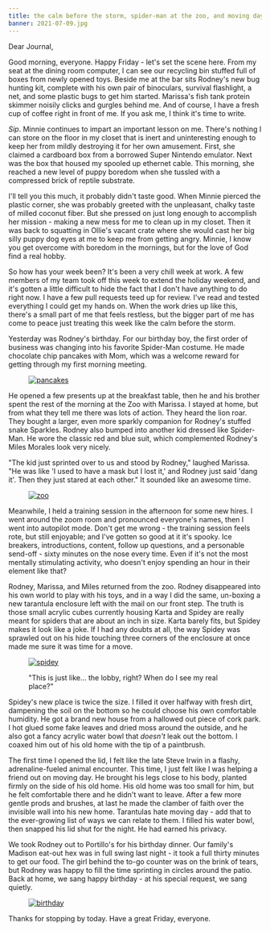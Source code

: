 ```yaml
---
title: the calm before the storm, spider-man at the zoo, and moving day
banner: 2021-07-09.jpg
---
```


Dear Journal,

Good morning, everyone.  Happy Friday - let's set the scene here.
From my seat at the dining room computer, I can see our recycling bin
stuffed full of boxes from newly opened toys.  Beside me at the bar
sits Rodney's new bug hunting kit, complete with his own pair of
binoculars, survival flashlight, a net, and some plastic bugs to get
him started.  Marissa's fish tank protein skimmer noisily clicks and
gurgles behind me.  And of course, I have a fresh cup of coffee right
in front of me.  If you ask me, I think it's time to write.

_Sip_.  Minnie continues to impart an important lesson on me.  There's
nothing I can store on the floor in my closet that is inert and
uninteresting enough to keep her from mildly destroying it for her own
amusement.  First, she claimed a cardboard box from a borrowed Super
Nintendo emulator.  Next was the box that housed my spooled up
ethernet cable.  This morning, she reached a new level of puppy
boredom when she tussled with a compressed brick of reptile substrate.

I'll tell you this much, it probably didn't taste good.  When Minnie
pierced the plastic corner, she was probably greeted with the
unpleasant, chalky taste of milled coconut fiber.  But she pressed on
just long enough to accomplish her mission - making a new mess for me
to clean up in my closet.  Then it was back to squatting in Ollie's
vacant crate where she would cast her big silly puppy dog eyes at me
to keep me from getting angry.  Minnie, I know you get overcome with
boredom in the mornings, but for the love of God find a real hobby.

So how has your week been?  It's been a very chill week at work.  A
few members of my team took off this week to extend the holiday
weekend, and it's gotten a little difficult to hide the fact that I
don't have anything to do right now.  I have a few pull requests teed
up for review.  I've read and tested everything I could get my hands
on.  When the work dries up like this, there's a small part of me that
feels restless, but the bigger part of me has come to peace just
treating this week like the calm before the storm.

Yesterday was Rodney's birthday.  For our birthday boy, the first
order of business was changing into his favorite Spider-Man costume.
He made chocolate chip pancakes with Mom, which was a welcome reward
for getting through my first morning meeting.

<figure>
  <a href="/images/2021-07-09-pancakes.jpg">
    <img alt="pancakes" src="/images/2021-07-09-pancakes.jpg"/>
  </a>
</figure>

He opened a few presents up at the breakfast table, then he and his
brother spent the rest of the morning at the Zoo with Marissa.  I
stayed at home, but from what they tell me there was lots of action.
They heard the lion roar.  They bought a larger, even more sparkly
companion for Rodney's stuffed snake Sparkles.  Rodney also bumped
into another kid dressed like Spider-Man.  He wore the classic red and
blue suit, which complemented Rodney's Miles Morales look very nicely.

"The kid just sprinted over to us and stood by Rodney," laughed
Marissa.  "He was like 'I used to have a mask but I lost it,' and
Rodney just said 'dang it'.  Then they just stared at each other."  It
sounded like an awesome time.

<figure>
  <a href="/images/2021-07-09-zoo.jpg">
    <img alt="zoo" src="/images/2021-07-09-zoo.jpg"/>
  </a>
</figure>

Meanwhile, I held a training session in the afternoon for some new
hires.  I went around the zoom room and pronounced everyone's names,
then I went into autopilot mode.  Don't get me wrong - the training
session feels rote, but still enjoyable; and I've gotten so good at it
it's spooky.  Ice breakers, introductions, content, follow up
questions, and a personable send-off - sixty minutes on the nose every
time.  Even if it's not the most mentally stimulating activity, who
doesn't enjoy spending an hour in their element like that?

Rodney, Marissa, and Miles returned from the zoo.  Rodney disappeared
into his own world to play with his toys, and in a way I did the same,
un-boxing a new tarantula enclosure left with the mail on our front
step.  The truth is those small acrylic cubes currently housing Karta
and Spidey are really meant for spiders that are about an inch in
size.  Karta barely fits, but Spidey makes it look like a joke.  If I
had any doubts at all, the way Spidey was sprawled out on his hide
touching three corners of the enclosure at once made me sure it was
time for a move.

<figure>
  <a href="/images/2021-07-09-spidey.jpg">
    <img alt="spidey" src="/images/2021-07-09-spidey.jpg"/>
  </a>
  <figcaption><p>"This is just like... the lobby, right?  When do I
  see my real place?"</p></figcaption>
</figure>

Spidey's new place is twice the size.  I filled it over halfway with
fresh dirt, dampening the soil on the bottom so he could choose his
own comfortable humidity.  He got a brand new house from a hallowed
out piece of cork park.  I hot glued some fake leaves and dried moss
around the outside, and he also got a fancy acrylic water bowl that
_doesn't_ leak out the bottom.  I coaxed him out of his old home with
the tip of a paintbrush.

The first time I opened the lid, I felt like the late Steve Irwin in a
flashy, adrenaline-fueled animal encounter.  This time, I just felt
like I was helping a friend out on moving day.  He brought his legs
close to his body, planted firmly on the side of his old home.  His
old home was too small for him, but he felt comfortable there and he
didn't want to leave.  After a few more gentle prods and brushes, at
last he made the clamber of faith over the invisible wall into his new
home.  Tarantulas hate moving day - add that to the ever-growing list
of ways we can relate to them.  I filled his water bowl, then snapped
his lid shut for the night.  He had earned his privacy.

We took Rodney out to Portillo's for his birthday dinner.  Our
family's Madison eat-out hex was in full swing last night - it took a
full thirty minutes to get our food.  The girl behind the to-go
counter was on the brink of tears, but Rodney was happy to fill the
time sprinting in circles around the patio.  Back at home, we sang
happy birthday - at his special request, we sang quietly.

<figure>
  <a href="/images/2021-07-09-birthday.jpg">
    <img alt="birthday" src="/images/2021-07-09-birthday.jpg"/>
  </a>
</figure>

Thanks for stopping by today.  Have a great Friday, everyone.
